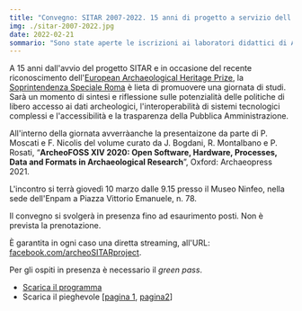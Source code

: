 ```yaml
---
title: "Convegno: SITAR 2007-2022. 15 anni di progetto a servizio dell'Archeologia di Roma"
img: ./sitar-2007-2022.jpg
date: 2022-02-21
sommario: "Sono state aperte le iscrizioni ai laboratori didattici di Archeologia digitale per l'anno accademico 2021-2022. Quest'anno sono disponibili tre moduli: GIS di Base, Banche dati web e GIS avanzato. A causa degli spazi a disposizione, il laboratorio prevede un numero limitato di partecipanti."
---
```


A 15 anni dall'avvio del progetto SITAR e in occasione del recente riconoscimento dell'[European Archaeological Heritage Prize](https://www.e-a-a.org/HeritagePrize), la [Soprintendenza Speciale Roma](http://www.soprintendenzaspecialeroma.it/) è lieta di promuovere una giornata di studi. Sarà un momento di sintesi e riflessione sulle potenzialità delle politiche di libero accesso ai dati archeologici, l'interoperabilità di sistemi tecnologici complessi e l'accessibilità e la trasparenza della Pubblica Amministrazione.

All'interno della giornata avverràanche la presentaizone da parte di P. Moscati e F. Nicolis del volume curato da J. Bogdani, R. Montalbano e P. Rosati, “**ArcheoFOSS XIV 2020: Open Software, Hardware, Processes, Data and Formats in Archaeological Research**”, Oxford: Archaeopress 2021.

L'incontro si terrà giovedì 10 marzo dalle 9.15 presso il Museo Ninfeo, nella sede dell'Enpam a Piazza Vittorio Emanuele, n. 78.

Il convegno si svolgerà in presenza fino ad esaurimento posti. Non è prevista la prenotazione.

È garantita in ogni caso una diretta streaming, all'URL: [facebook.com/archeoSITARproject](https://facebook.com/archeoSITARproject).

Per gli ospiti in presenza è necessario il *green pass*.

- [Scarica il programma](./sitar-2007-2022-locandina.jpg)  
- Scarica il pieghevole [[pagina 1](./sitar-2007-2022-pieghevole-1.jpg), [pagina2](./sitar-2007-2022-pieghevole-1.jpg)]